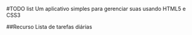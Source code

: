 ﻿#TODO list
Um aplicativo simples para gerenciar suas usando HTML5 e CSS3

##Recurso
Lista de tarefas diárias